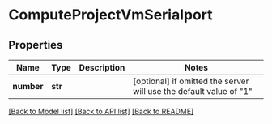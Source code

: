# ComputeProjectVmSerialport

## Properties
Name | Type | Description | Notes
------------ | ------------- | ------------- | -------------
**number** | **str** |  | [optional]  if omitted the server will use the default value of "1"

[[Back to Model list]](../README.md#documentation-for-models) [[Back to API list]](../README.md#documentation-for-api-endpoints) [[Back to README]](../README.md)


